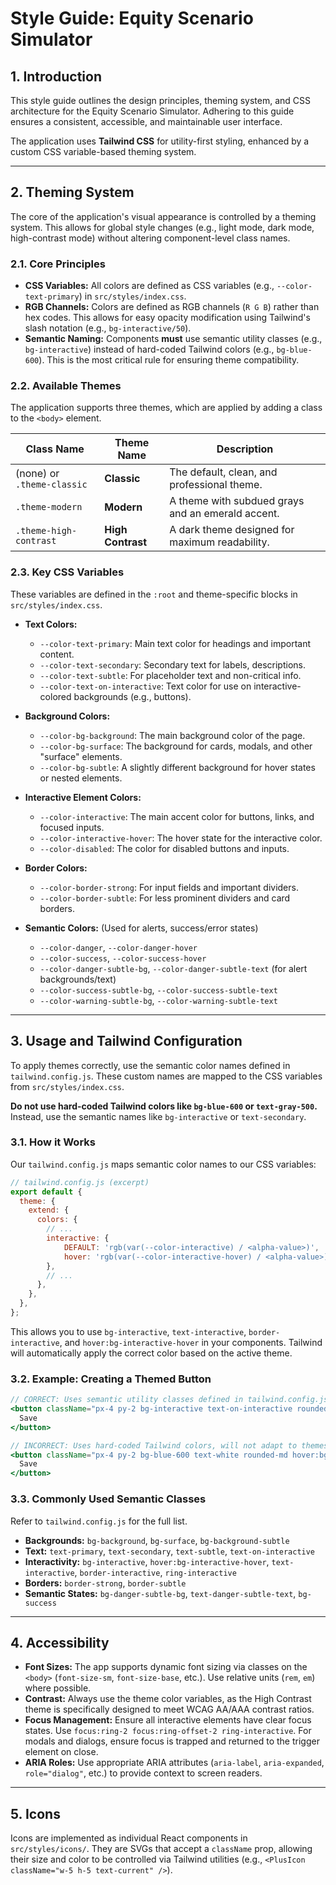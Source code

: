 # Style Guide: Equity Scenario Simulator

## 1. Introduction

This style guide outlines the design principles, theming system, and CSS architecture for the Equity Scenario Simulator. Adhering to this guide ensures a consistent, accessible, and maintainable user interface.

The application uses **Tailwind CSS** for utility-first styling, enhanced by a custom CSS variable-based theming system.

---

## 2. Theming System

The core of the application's visual appearance is controlled by a theming system. This allows for global style changes (e.g., light mode, dark mode, high-contrast mode) without altering component-level class names.

### 2.1. Core Principles

- **CSS Variables:** All colors are defined as CSS variables (e.g., `--color-text-primary`) in `src/styles/index.css`.
- **RGB Channels:** Colors are defined as RGB channels (`R G B`) rather than hex codes. This allows for easy opacity modification using Tailwind's slash notation (e.g., `bg-interactive/50`).
- **Semantic Naming:** Components **must** use semantic utility classes (e.g., `bg-interactive`) instead of hard-coded Tailwind colors (e.g., `bg-blue-600`). This is the most critical rule for ensuring theme compatibility.

### 2.2. Available Themes

The application supports three themes, which are applied by adding a class to the `<body>` element.

| Class Name              | Theme Name      | Description                                |
|-------------------------|-----------------|--------------------------------------------|
| (none) or `.theme-classic`| **Classic**     | The default, clean, and professional theme.    |
| `.theme-modern`         | **Modern**      | A theme with subdued grays and an emerald accent. |
| `.theme-high-contrast`  | **High Contrast** | A dark theme designed for maximum readability. |

### 2.3. Key CSS Variables

These variables are defined in the `:root` and theme-specific blocks in `src/styles/index.css`.

- **Text Colors:**
  - `--color-text-primary`: Main text color for headings and important content.
  - `--color-text-secondary`: Secondary text for labels, descriptions.
  - `--color-text-subtle`: For placeholder text and non-critical info.
  - `--color-text-on-interactive`: Text color for use on interactive-colored backgrounds (e.g., buttons).

- **Background Colors:**
  - `--color-bg-background`: The main background color of the page.
  - `--color-bg-surface`: The background for cards, modals, and other "surface" elements.
  - `--color-bg-subtle`: A slightly different background for hover states or nested elements.

- **Interactive Element Colors:**
  - `--color-interactive`: The main accent color for buttons, links, and focused inputs.
  - `--color-interactive-hover`: The hover state for the interactive color.
  - `--color-disabled`: The color for disabled buttons and inputs.

- **Border Colors:**
  - `--color-border-strong`: For input fields and important dividers.
  - `--color-border-subtle`: For less prominent dividers and card borders.

- **Semantic Colors:** (Used for alerts, success/error states)
  - `--color-danger`, `--color-danger-hover`
  - `--color-success`, `--color-success-hover`
  - `--color-danger-subtle-bg`, `--color-danger-subtle-text` (for alert backgrounds/text)
  - `--color-success-subtle-bg`, `--color-success-subtle-text`
  - `--color-warning-subtle-bg`, `--color-warning-subtle-text`

---

## 3. Usage and Tailwind Configuration

To apply themes correctly, use the semantic color names defined in `tailwind.config.js`. These custom names are mapped to the CSS variables from `src/styles/index.css`.

**Do not use hard-coded Tailwind colors like `bg-blue-600` or `text-gray-500`.** Instead, use the semantic names like `bg-interactive` or `text-secondary`.

### 3.1. How it Works

Our `tailwind.config.js` maps semantic color names to our CSS variables:

```js
// tailwind.config.js (excerpt)
export default {
  theme: {
    extend: {
      colors: {
        // ...
        interactive: {
            DEFAULT: 'rgb(var(--color-interactive) / <alpha-value>)',
            hover: 'rgb(var(--color-interactive-hover) / <alpha-value>)',
        },
        // ...
      },
    },
  },
};
```

This allows you to use `bg-interactive`, `text-interactive`, `border-interactive`, and `hover:bg-interactive-hover` in your components. Tailwind will automatically apply the correct color based on the active theme.

### 3.2. Example: Creating a Themed Button

```jsx
// CORRECT: Uses semantic utility classes defined in tailwind.config.js
<button className="px-4 py-2 bg-interactive text-on-interactive rounded-md hover:bg-interactive-hover">
  Save
</button>

// INCORRECT: Uses hard-coded Tailwind colors, will not adapt to themes
<button className="px-4 py-2 bg-blue-600 text-white rounded-md hover:bg-blue-700">
  Save
</button>
```

### 3.3. Commonly Used Semantic Classes

Refer to `tailwind.config.js` for the full list.

- **Backgrounds:** `bg-background`, `bg-surface`, `bg-background-subtle`
- **Text:** `text-primary`, `text-secondary`, `text-subtle`, `text-on-interactive`
- **Interactivity:** `bg-interactive`, `hover:bg-interactive-hover`, `text-interactive`, `border-interactive`, `ring-interactive`
- **Borders:** `border-strong`, `border-subtle`
- **Semantic States:** `bg-danger-subtle-bg`, `text-danger-subtle-text`, `bg-success`

---

## 4. Accessibility

- **Font Sizes:** The app supports dynamic font sizing via classes on the `<body>` (`font-size-sm`, `font-size-base`, etc.). Use relative units (`rem`, `em`) where possible.
- **Contrast:** Always use the theme color variables, as the High Contrast theme is specifically designed to meet WCAG AA/AAA contrast ratios.
- **Focus Management:** Ensure all interactive elements have clear focus states. Use `focus:ring-2 focus:ring-offset-2 ring-interactive`. For modals and dialogs, ensure focus is trapped and returned to the trigger element on close.
- **ARIA Roles:** Use appropriate ARIA attributes (`aria-label`, `aria-expanded`, `role="dialog"`, etc.) to provide context to screen readers.

---

## 5. Icons

Icons are implemented as individual React components in `src/styles/icons/`. They are SVGs that accept a `className` prop, allowing their size and color to be controlled via Tailwind utilities (e.g., `<PlusIcon className="w-5 h-5 text-current" />`).
